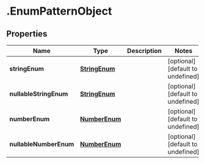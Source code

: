 # .EnumPatternObject

## Properties

|Name | Type | Description | Notes|
|------------ | ------------- | ------------- | -------------|
|**stringEnum** | [**StringEnum**](StringEnum.md) |  | [optional] [default to undefined]|
|**nullableStringEnum** | [**StringEnum**](StringEnum.md) |  | [optional] [default to undefined]|
|**numberEnum** | [**NumberEnum**](NumberEnum.md) |  | [optional] [default to undefined]|
|**nullableNumberEnum** | [**NumberEnum**](NumberEnum.md) |  | [optional] [default to undefined]|



